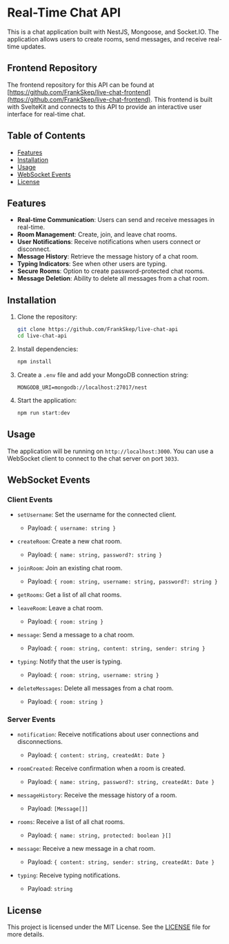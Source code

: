 # Real-Time Chat API

This is a chat application built with NestJS, Mongoose, and Socket.IO. The application allows users to create rooms, send messages, and receive real-time updates.

## Frontend Repository

The frontend repository for this API can be found at [https://github.com/FrankSkep/live-chat-frontend](https://github.com/FrankSkep/live-chat-frontend). This frontend is built with SvelteKit and connects to this API to provide an interactive user interface for real-time chat.

## Table of Contents

- [Features](#features)
- [Installation](#installation)
- [Usage](#usage)
- [WebSocket Events](#websocket-events)
- [License](#license)

## Features

- **Real-time Communication**: Users can send and receive messages in real-time.
- **Room Management**: Create, join, and leave chat rooms.
- **User Notifications**: Receive notifications when users connect or disconnect.
- **Message History**: Retrieve the message history of a chat room.
- **Typing Indicators**: See when other users are typing.
- **Secure Rooms**: Option to create password-protected chat rooms.
- **Message Deletion**: Ability to delete all messages from a chat room.

## Installation

1. Clone the repository:
    ```sh
    git clone https://github.com/FrankSkep/live-chat-api
    cd live-chat-api
    ```

2. Install dependencies:
    ```sh
    npm install
    ```

3. Create a `.env` file and add your MongoDB connection string:
    ```env
    MONGODB_URI=mongodb://localhost:27017/nest
    ```

4. Start the application:
    ```sh
    npm run start:dev
    ```

## Usage

The application will be running on `http://localhost:3000`. You can use a WebSocket client to connect to the chat server on port `3033`.

## WebSocket Events

### Client Events

- `setUsername`: Set the username for the connected client.
    - Payload: `{ username: string }`

- `createRoom`: Create a new chat room.
    - Payload: `{ name: string, password?: string }`

- `joinRoom`: Join an existing chat room.
    - Payload: `{ room: string, username: string, password?: string }`

- `getRooms`: Get a list of all chat rooms.

- `leaveRoom`: Leave a chat room.
    - Payload: `{ room: string }`

- `message`: Send a message to a chat room.
    - Payload: `{ room: string, content: string, sender: string }`

- `typing`: Notify that the user is typing.
    - Payload: `{ room: string, username: string }`

- `deleteMessages`: Delete all messages from a chat room.
    - Payload: `{ room: string }`

### Server Events

- `notification`: Receive notifications about user connections and disconnections.
    - Payload: `{ content: string, createdAt: Date }`

- `roomCreated`: Receive confirmation when a room is created.
    - Payload: `{ name: string, password?: string, createdAt: Date }`

- `messageHistory`: Receive the message history of a room.
    - Payload: `[Message[]]`

- `rooms`: Receive a list of all chat rooms.
    - Payload: `{ name: string, protected: boolean }[]`

- `message`: Receive a new message in a chat room.
    - Payload: `{ content: string, sender: string, createdAt: Date }`

- `typing`: Receive typing notifications.
    - Payload: `string`

## License

This project is licensed under the MIT License. See the [LICENSE](LICENSE) file for more details.